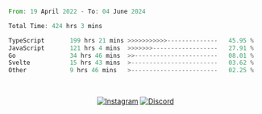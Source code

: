 <!--START_SECTION:waka-->

```rust
From: 19 April 2022 - To: 04 June 2024

Total Time: 424 hrs 3 mins

TypeScript       199 hrs 21 mins >>>>>>>>>>>--------------   45.95 %
JavaScript       121 hrs 4 mins  >>>>>>>------------------   27.91 %
Go               34 hrs 46 mins  >>-----------------------   08.01 %
Svelte           15 hrs 43 mins  >------------------------   03.62 %
Other            9 hrs 46 mins   >------------------------   02.25 %
```

<!--END_SECTION:waka-->


<!-- &nbsp;<div align="center">
  [![Spotify](https://supakorn-spotify.vercel.app/api/spotify?background_color=0d1117&border_color=ffffff)](https://open.spotify.com/user/314ljfgc3h2e3vrqtbm3tq35t5zq?si=f93b8de147494e3a)  
</div>
-->

&nbsp;<div align="center">
  [![Instagram](https://img.shields.io/badge/Instagram-E4405F?style=for-the-badge&logo=instagram&logoColor=white)](https://www.instagram.com/supakornigm/)
  [![Discord](https://img.shields.io/badge/Discord-7289DA?style=for-the-badge&logo=discord&logoColor=white)](https://discord.com/users/977487166609457172)
</div>


